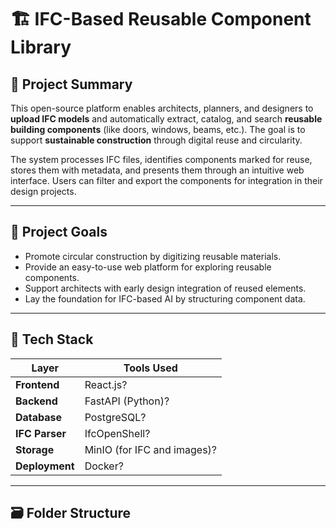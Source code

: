 # 🏗️ IFC-Based Reusable Component Library

## 📌 Project Summary

This open-source platform enables architects, planners, and designers to **upload IFC models** and automatically extract, catalog, and search **reusable building components** (like doors, windows, beams, etc.). The goal is to support **sustainable construction** through digital reuse and circularity.

The system processes IFC files, identifies components marked for reuse, stores them with metadata, and presents them through an intuitive web interface. Users can filter and export the components for integration in their design projects.

---

## 🎯 Project Goals

- Promote circular construction by digitizing reusable materials.
- Provide an easy-to-use web platform for exploring reusable components.
- Support architects with early design integration of reused elements.
- Lay the foundation for IFC-based AI by structuring component data.

---

## 🧰 Tech Stack

| Layer        | Tools Used                   |
|--------------|------------------------------|
| **Frontend** | React.js?                     |
| **Backend**  | FastAPI (Python)?             |
| **Database** | PostgreSQL?                   |
| **IFC Parser** | IfcOpenShell?               |
| **Storage**  | MinIO (for IFC and images)?   |
| **Deployment** | Docker?                     |

---

## 🗃️ Folder Structure

